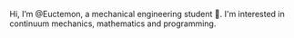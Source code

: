 Hi, I’m @Euctemon, a mechanical engineering student :rocket:. I'm interested in continuum mechanics, mathematics and programming.
<!---
Euctemon/Euctemon is a ✨ special ✨ repository because its `README.md` (this file) appears on your GitHub profile.
You can click the Preview link to take a look at your changes.
--->
